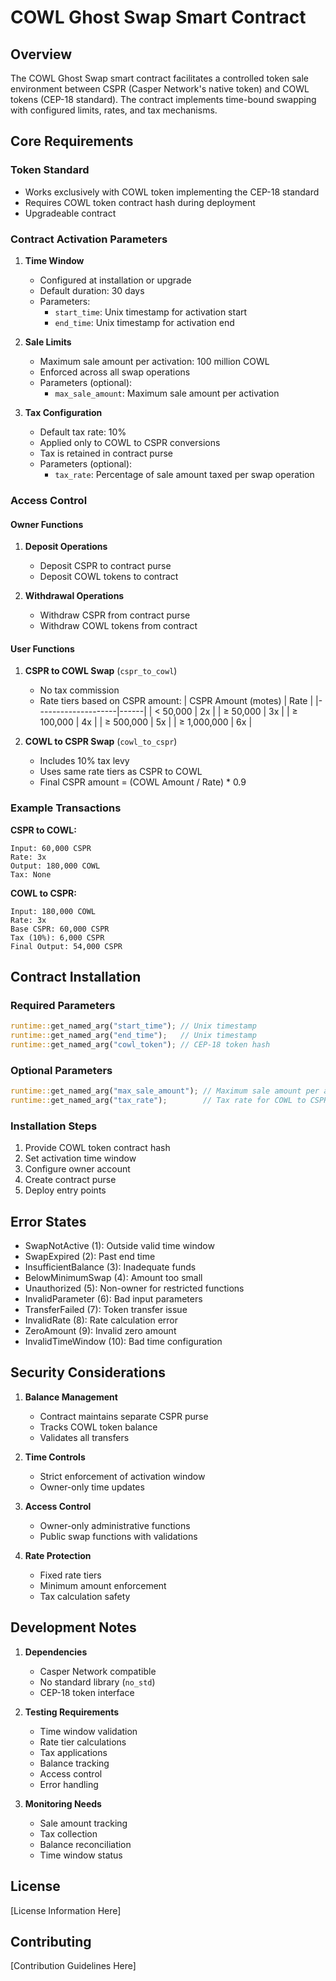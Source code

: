 # COWL Ghost Swap Smart Contract

## Overview

The COWL Ghost Swap smart contract facilitates a controlled token sale environment between CSPR (Casper Network's native token) and COWL tokens (CEP-18 standard). The contract implements time-bound swapping with configured limits, rates, and tax mechanisms.

## Core Requirements

### Token Standard
- Works exclusively with COWL token implementing the CEP-18 standard
- Requires COWL token contract hash during deployment
- Upgradeable contract

### Contract Activation Parameters
1. **Time Window**
   - Configured at installation or upgrade
   - Default duration: 30 days
   - Parameters:
     - `start_time`: Unix timestamp for activation start
     - `end_time`: Unix timestamp for activation end

2. **Sale Limits**
   - Maximum sale amount per activation: 100 million COWL
   - Enforced across all swap operations
   - Parameters (optional):
     - `max_sale_amount`: Maximum sale amount per activation

3. **Tax Configuration**
   - Default tax rate: 10%
   - Applied only to COWL to CSPR conversions
   - Tax is retained in contract purse
   - Parameters (optional):
     - `tax_rate`: Percentage of sale amount taxed per swap operation

### Access Control

#### Owner Functions
1. **Deposit Operations**
   - Deposit CSPR to contract purse
   - Deposit COWL tokens to contract

2. **Withdrawal Operations**
   - Withdraw CSPR from contract purse
   - Withdraw COWL tokens from contract

#### User Functions
1. **CSPR to COWL Swap** (`cspr_to_cowl`)
   - No tax commission
   - Rate tiers based on CSPR amount:
     | CSPR Amount (motes) | Rate |
     |--------------------|------|
     | < 50,000           | 2x   |
     | ≥ 50,000          | 3x   |
     | ≥ 100,000         | 4x   |
     | ≥ 500,000         | 5x   |
     | ≥ 1,000,000       | 6x   |

2. **COWL to CSPR Swap** (`cowl_to_cspr`)
   - Includes 10% tax levy
   - Uses same rate tiers as CSPR to COWL
   - Final CSPR amount = (COWL Amount / Rate) * 0.9

### Example Transactions

**CSPR to COWL:**
```
Input: 60,000 CSPR
Rate: 3x
Output: 180,000 COWL
Tax: None
```

**COWL to CSPR:**
```
Input: 180,000 COWL
Rate: 3x
Base CSPR: 60,000 CSPR
Tax (10%): 6,000 CSPR
Final Output: 54,000 CSPR
```

## Contract Installation

### Required Parameters
```rust
runtime::get_named_arg("start_time"); // Unix timestamp
runtime::get_named_arg("end_time");   // Unix timestamp
runtime::get_named_arg("cowl_token"); // CEP-18 token hash
```

### Optional Parameters
```rust
runtime::get_named_arg("max_sale_amount"); // Maximum sale amount per activation
runtime::get_named_arg("tax_rate");        // Tax rate for COWL to CSPR swaps
```

### Installation Steps
1. Provide COWL token contract hash
2. Set activation time window
3. Configure owner account
4. Create contract purse
5. Deploy entry points

## Error States

- SwapNotActive (1): Outside valid time window
- SwapExpired (2): Past end time
- InsufficientBalance (3): Inadequate funds
- BelowMinimumSwap (4): Amount too small
- Unauthorized (5): Non-owner for restricted functions
- InvalidParameter (6): Bad input parameters
- TransferFailed (7): Token transfer issue
- InvalidRate (8): Rate calculation error
- ZeroAmount (9): Invalid zero amount
- InvalidTimeWindow (10): Bad time configuration

## Security Considerations

1. **Balance Management**
   - Contract maintains separate CSPR purse
   - Tracks COWL token balance
   - Validates all transfers

2. **Time Controls**
   - Strict enforcement of activation window
   - Owner-only time updates

3. **Access Control**
   - Owner-only administrative functions
   - Public swap functions with validations

4. **Rate Protection**
   - Fixed rate tiers
   - Minimum amount enforcement
   - Tax calculation safety

## Development Notes

1. **Dependencies**
   - Casper Network compatible
   - No standard library (`no_std`)
   - CEP-18 token interface

2. **Testing Requirements**
   - Time window validation
   - Rate tier calculations
   - Tax applications
   - Balance tracking
   - Access control
   - Error handling

3. **Monitoring Needs**
   - Sale amount tracking
   - Tax collection
   - Balance reconciliation
   - Time window status

## License

[License Information Here]

## Contributing

[Contribution Guidelines Here]
